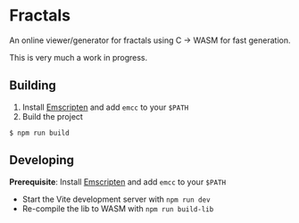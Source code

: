 # Fractals
An online viewer/generator for fractals using C → WASM for fast generation.

This is very much a work in progress.

## Building
1. Install [Emscripten](https://emscripten.org/docs/getting_started/downloads.html) and add `emcc` to your `$PATH`
2. Build the project
```shell
$ npm run build
```

## Developing
**Prerequisite**: Install [Emscripten](https://emscripten.org/docs/getting_started/downloads.html) and add `emcc` to your `$PATH`

- Start the Vite development server with `npm run dev`
- Re-compile the lib to WASM with `npm run build-lib`